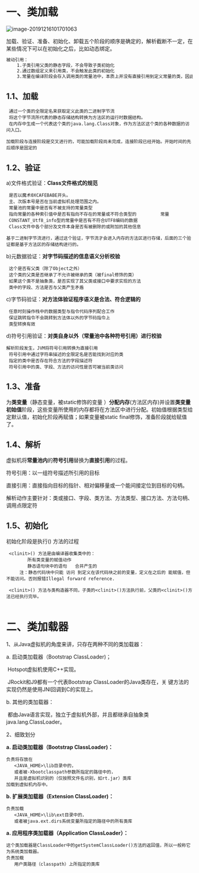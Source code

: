 # 一、类加载

![image-20191216101701063](C:\Users\l\AppData\Roaming\Typora\typora-user-images\image-20191216101701063.png)

加载、验证、准备、初始化、卸载五个阶段的顺序是确定的，解析截断不一定，在某些情况下可以在初始化之后，比如动态绑定。

```tex
被动引用：
	1.子类引用父类的静态字段，不会导致子类初始化
    2.通过数组定义来引用类，不会触发此类的初始化
    3.常量在编译阶段会存入调用类的常量池中，本质上并没有直接引用到定义常量的类，因此不会触发定义常量的类的初始化。
```



## 1.1、加载

```
 通过一个类的全限定名来获取定义此类的二进制字节流
​ 将这个字节流所代表的静态存储结构转换为方法区的运行时数据结构。
​ 在内存中生成一个代表这个类的java.lang.Class对象，作为方法区这个类的各种数据的访问入口。

加载阶段与连接阶段是交叉进行的，可能加载阶段尚未完成，连接阶段已经开始。开始时间的先后顺序是固定的
```

##  1.2、验证

a)文件格式验证：**Class文件格式的规范**

```
 是否以魔术0XCAFEBABE开头。
​ 主、次版本号是否在当前虚拟机处理范围之内。
​ 常量池的常量中是否有不被支持的常量类型
​ 指向常量的各种索引值中是否有指向不存在的常量或不符合类型的         常量
​ CONSTANT_Utf8_info型的常量中是否有不符合UTF8编码的数据
​ Class文件中各个部分及文件本身是否有被删除的或附加的其他信息

基于二进制字节流进行，通过这个验证，字节流才会进入内存的方法区进行存储，后面的三个验证都是基于方法区的存储结构进行的。
```

b)元数据验证：**对字节码描述的信息语义分析校验**

```
 这个是否有父类（除了Object之外）
​ 这个类的父类是否继承了不允许被继承的类（被final修饰的类）
​ 如果这个类不是抽象类，是否实现了其父类或接口中要求实现的方法
​ 类中的字段、方法是否与父类产生矛盾
```

c)字节码验证：**对方法体验证程序语义是合法、符合逻辑的**

```
 任意时刻操作栈中的数据类型与指令代码序列配合工作
​ 保证跳转指令不会跳转到方法体以外的字节码指令上
​ 类型转换有效
```

d)符号引用验证：**对类自身以外（常量池中各种符号引用）进行校验**

```
解析阶段发生，JVM将符号引用转换为直接引用
​ 符号引用中通过字符串描述的全限定名是否能找到对应的类
​ 指定的类中是否存在符合方法的字段描述符
​ 符号引用中的类、字段、方法的访问性是否可被当前类访问
```

##  1.3、准备

为**类变量**（静态变量，被static修饰的变量 ）**分配内存**(方法区内存)并设置**类变量初始值**阶段，这些变量所使用的内存都将在方法区中进行分配。初始值根据类型给定默认值，初始化阶段再赋值；如果变量被static final修饰，准备阶段就给赋值了。

##  1.4、解析

虚拟机将**常量池内**的**符号引用**替换为**直接引用**的过程。

符号引用：以一组符号描述所引用的目标

直接引用：直接指向目标的指针、相对偏移量或一个能间接定位到目标的句柄。

解析动作主要针对：类或接口、字段、类方法、方法类型、接口方法、方法句柄、调用点限定符

##  1.5、初始化

初始化阶段是执行<clinit>() 方法的过程

```
 <clinit>() 方法是由编译器收集类中的：
        所有类变量的赋值动作
        静态语句块中的语句   合并产生的
     注：静态代码块中只能 访问 到定义在该代码块之前的变量，定义在之后的 能赋值，但不能访问。否则报错Illegal forward reference.
     
​ <clinit>() 方法与类构造器不同，子类的<clinit>()方法执行前，父类的<clinit>()方法已经执行完毕。
     
```



# 二、类加载器

1、从Java虚拟机的角度来讲，只存在两种不同的类加载器：

a. 启动类加载器（Bootstrap ClassLoader)；

​      Hotspot虚拟机使用C++实现。

​      JRockit和J9都有一个代表Bootstrap ClassLoader的Java类存在，关      	  键方法的实现仍然是使用JNI回调到C的实现上。

b. 其他的类加载器：

​      都由Java语言实现，独立于虚拟机外部，并且都继承自抽象类   	  	  java.lang.ClassLoader。

2、细致划分

**a. 启动类加载器（Bootstrap ClassLoader)：**

```
负责将存放在
   <JAVA_HOME>\lib目录中的，
   或者被-Xbootclasspath参数所指定的路径中的，
   并且是虚拟机识别的（仅按照文件名识别，如rt.jar）类库
加载到虚拟机内存中。
```

**b. 扩展类加载器（Extension ClassLoader)：**

```
负责加载
   <JAVA_HOME>\lib\ext目录中的，
   或者被java.ext.dirs系统变量所指定的路径中的所有类库
```

**a. 应用程序类加载器（Application ClassLoader）：**

```
这个类加载器是ClassLoader中的getSystemClassLoader()方法的返回值，所以一般称它为系统类加载器。
负责加载
   用户类路径（classpath）上所指定的类库
```

